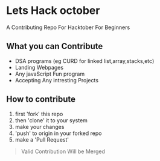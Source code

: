 # Lets Hack october
 A Contributing Repo For Hacktober For Beginners
## What you can Contribute
- DSA programs (eg CURD for linked list,array,stacks,etc)
- Landing Webpages
- Any javaScript Fun program
- Accepting Any intresting Projects
## How to contribute
1. first 'fork' this repo
2. then 'clone' it to your system
3. make your changes
4. 'push' to origin in your forked repo
5. make a 'Pull Request'
> Valid Contribution Will be Merged 


